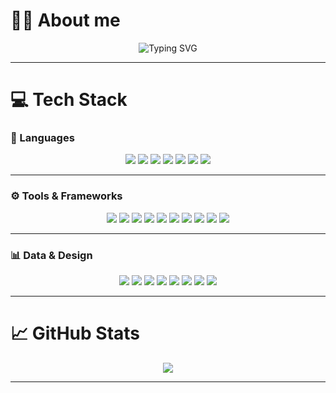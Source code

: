 # 👩‍💻 About me

<!-- Typing SVG Banner -->
<p align="center">
  <img src="https://readme-typing-svg.herokuapp.com?font=Fira+Code&weight=800&size=24&pause=1000&color=F7A8B8&center=true&vCenter=true&width=600&lines=Hi%2C+I'm+Deepika+Anbalagan!;CS+%40+University+of+Waterloo!;Software+Developer!" alt="Typing SVG" />
</p>

---

# 💻 Tech Stack

### 🧠 Languages
<p align="center">
  <img src="https://img.shields.io/badge/Python-FFD1DC?style=for-the-badge&logo=python&logoColor=4B8BBE"/>
  <img src="https://img.shields.io/badge/C-%2300599C.svg?style=for-the-badge&logo=c&logoColor=white"/>
  <img src="https://img.shields.io/badge/C++-%2300599C.svg?style=for-the-badge&logo=c%2B%2B&logoColor=white"/>
  <img src="https://img.shields.io/badge/JavaScript-FFB6C1.svg?style=for-the-badge&logo=javascript&logoColor=black"/>
  <img src="https://img.shields.io/badge/HTML5-FF69B4.svg?style=for-the-badge&logo=html5&logoColor=white"/>
  <img src="https://img.shields.io/badge/CSS3-FFC0CB.svg?style=for-the-badge&logo=css3&logoColor=white"/>
  <img src="https://img.shields.io/badge/Racket-FF69B4.svg?style=for-the-badge&logo=Racket&logoColor=white"/>
</p>

---

### ⚙️ Tools & Frameworks
<p align="center">
  <img src="https://img.shields.io/badge/React-FFB6C1?style=for-the-badge&logo=react&logoColor=white"/>
  <img src="https://img.shields.io/badge/TailwindCSS-FF69B4?style=for-the-badge&logo=tailwind-css&logoColor=white"/>
  <img src="https://img.shields.io/badge/Node.js-FFD1DC?style=for-the-badge&logo=node.js&logoColor=white"/>
  <img src="https://img.shields.io/badge/Vite-FFB6C1?style=for-the-badge&logo=vite&logoColor=white"/>
  <img src="https://img.shields.io/badge/MySQL-FF69B4?style=for-the-badge&logo=mysql&logoColor=white"/>
  <img src="https://img.shields.io/badge/Git-FFC0CB?style=for-the-badge&logo=git&logoColor=white"/>
  <img src="https://img.shields.io/badge/GitHub-FFB6C1?style=for-the-badge&logo=github&logoColor=white"/>
  <img src="https://img.shields.io/badge/Postman-FFD1DC?style=for-the-badge&logo=postman&logoColor=white"/>
  <img src="https://img.shields.io/badge/Kubernetes-FF69B4?style=for-the-badge&logo=kubernetes&logoColor=white"/>
  <img src="https://img.shields.io/badge/Google%20Cloud-FFB6C1?style=for-the-badge&logo=google-cloud&logoColor=white"/>
</p>

---

### 📊 Data & Design
<p align="center">
  <img src="https://img.shields.io/badge/NumPy-FFC0CB?style=for-the-badge&logo=numpy&logoColor=white"/>
  <img src="https://img.shields.io/badge/Pandas-FF69B4?style=for-the-badge&logo=pandas&logoColor=white"/>
  <img src="https://img.shields.io/badge/Plotly-FFB6C1?style=for-the-badge&logo=plotly&logoColor=white"/>
  <img src="https://img.shields.io/badge/Matplotlib-FFD1DC?style=for-the-badge&logo=matplotlib&logoColor=black"/>
  <img src="https://img.shields.io/badge/Scikit--Learn-FFC0CB?style=for-the-badge&logo=scikit-learn&logoColor=white"/>
  <img src="https://img.shields.io/badge/Figma-FF69B4?style=for-the-badge&logo=figma&logoColor=white"/>
  <img src="https://img.shields.io/badge/Canva-FFB6C1?style=for-the-badge&logo=canva&logoColor=white"/>
  <img src="https://img.shields.io/badge/Adobe-FFD1DC?style=for-the-badge&logo=adobe&logoColor=white"/>
</p>

---

# 📈 GitHub Stats

<p align="center">
  <img src="https://github-readme-stats.vercel.app/api/top-langs/?username=Deeppcodes&theme=tokyonight&layout=compact&hide_border=false" />
</p>

---
<!-- Baby Pink Header Divider -->
<!-- p align="center">
  <img src="https://capsule-render.vercel.app/api?type=waving&color=ffb6c1&height=120&section=header&fontAlign=50&fontSize=40&fontColor=ffffff" />
</p>



---

<p align="center">
  <img src="https://visitcount.itsvg.in/api?id=Deeppcodes&icon=0&color=ffb6c1" />
</p>

<!-- Footer -->
<!--p align="center">
  <img src="https://capsule-render.vercel.app/api?type=waving&color=ffb6c1&height=120&section=footer"/>
</p>

<!---
Deeppcodes/Deeppcodes is a ✨ special ✨ repository because its `README.md` (this file) appears on your GitHub profile.
You can click the Preview link to take a look at your changes.
--->
